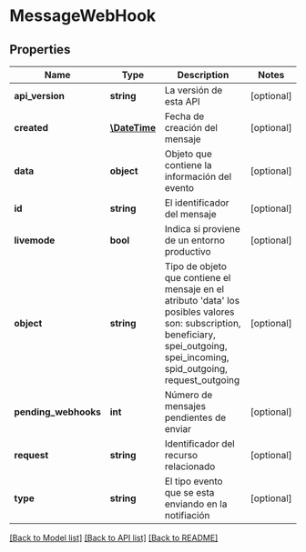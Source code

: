 # MessageWebHook

## Properties
Name | Type | Description | Notes
------------ | ------------- | ------------- | -------------
**api_version** | **string** | La versión de esta API | [optional] 
**created** | [**\DateTime**](\DateTime.md) | Fecha de creación del mensaje | [optional] 
**data** | **object** | Objeto que contiene la información del evento | [optional] 
**id** | **string** | El identificador del mensaje | [optional] 
**livemode** | **bool** | Indica si proviene de un entorno productivo | [optional] 
**object** | **string** | Tipo de objeto  que contiene el mensaje en el atributo &#x27;data&#x27; los posibles valores son: subscription, beneficiary, spei_outgoing, spei_incoming, spid_outgoing, request_outgoing | [optional] 
**pending_webhooks** | **int** | Número de  mensajes pendientes de enviar | [optional] 
**request** | **string** | Identificador del recurso relacionado | [optional] 
**type** | **string** | El tipo evento que se esta enviando en la notifiación | [optional] 

[[Back to Model list]](../../README.md#documentation-for-models) [[Back to API list]](../../README.md#documentation-for-api-endpoints) [[Back to README]](../../README.md)

